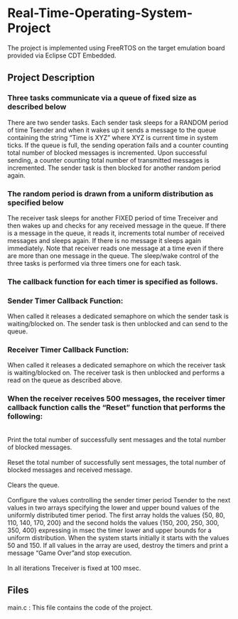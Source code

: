 <h1>Real-Time-Operating-System-Project</h1>
  <p>The project is implemented using FreeRTOS on the target emulation board provided via Eclipse CDT Embedded.</p>
  <h2>Project Description</h2>
    <h3>Three tasks communicate via a queue of fixed size as described below</h3>
      <p>There are two sender tasks. Each sender task sleeps for a RANDOM period of time Tsender and when it wakes up it sends a message to the queue containing the            string “Time is XYZ” where XYZ is current time in system ticks. If the queue is full, the sending operation fails and a counter counting total number of                blocked  messages is incremented. Upon successful sending, a counter counting total number of transmitted messages is incremented. The sender task is then              blocked for another random period again.
      </p>
      <h3>The random period is drawn from a uniform distribution as specified below</h3>
      <p>The receiver task sleeps for another FIXED period of time Treceiver and then wakes up and checks for any received message in the queue. If there is a message          in the queue, it reads it, increments total number of received messages and sleeps again. If there is no message it sleeps again immediately. Note that                receiver reads one message at a time even if there are more than one message in the queue. The sleep/wake control of the three tasks is performed via three            timers one for each task.
      </p>
      <h3>The callback function for each timer is specified as follows.</h3>
        <h3>Sender Timer Callback Function:</h3>
          <p>When called it releases a dedicated semaphore on which the sender task is waiting/blocked on. The sender task is then unblocked and can send to the queue.           </p>
        <h3>Receiver Timer Callback Function:</h3>
          <p>When called it releases a dedicated semaphore on which the receiver task is waiting/blocked on. The receiver task is then unblocked and performs a read on              the queue as described above.
          </p>
        <h3>When the receiver receives 500 messages, the receiver timer callback function calls the “Reset” function that performs the following:</h3>
          <p><br>Print the total number of successfully sent messages and the total number of blocked messages.</br>
             <br>Reset the total number of successfully sent messages, the total number of blocked messages and received message.</br>
             <br>Clears the queue.</br>
             <br>Configure the values controlling the sender timer period Tsender to the next values in two arrays specifying the lower and upper bound values of the                    uniformly distributed timer period. The first array holds the values {50, 80, 110, 140, 170, 200} and the second holds the values {150, 200, 250, 300,                  350, 400} expressing in msec the timer lower and upper bounds for a uniform distribution. When the system starts initially it starts with the values                    50 and 150. If all values in the array are used, destroy the timers and print a message “Game Over”and stop execution.</br>
             <br>In all iterations Treceiver is fixed at 100 msec.</br>
          </p>
  <h2>Files</h2>
    <p>main.c : This file contains the code of the project.</p>
